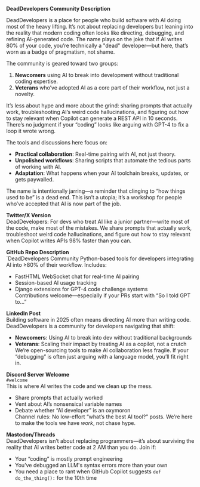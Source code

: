 **DeadDevelopers Community Description**  

DeadDevelopers is a place for people who build software with AI doing most of the heavy lifting. It’s not about replacing developers but leaning into the reality that modern coding often looks like directing, debugging, and refining AI-generated code. The name plays on the joke that if AI writes 80% of your code, you’re technically a "dead" developer—but here, that’s worn as a badge of pragmatism, not shame.  

The community is geared toward two groups:  
1. **Newcomers** using AI to break into development without traditional coding expertise.  
2. **Veterans** who’ve adopted AI as a core part of their workflow, not just a novelty.  

It’s less about hype and more about the grind: sharing prompts that actually work, troubleshooting AI’s weird code hallucinations, and figuring out how to stay relevant when Copilot can generate a REST API in 10 seconds. There’s no judgment if your “coding” looks like arguing with GPT-4 to fix a loop it wrote wrong.  

The tools and discussions here focus on:  
- **Practical collaboration**: Real-time pairing with AI, not just theory.  
- **Unpolished workflows**: Sharing scripts that automate the tedious parts of working with AI.  
- **Adaptation**: What happens when your AI toolchain breaks, updates, or gets paywalled.  

The name is intentionally jarring—a reminder that clinging to “how things used to be” is a dead end. This isn’t a utopia; it’s a workshop for people who’ve accepted that AI is now part of the job.


**Twitter/X Version**  
DeadDevelopers: For devs who treat AI like a junior partner—write most of the code, make most of the mistakes. We share prompts that actually work, troubleshoot weird code hallucinations, and figure out how to stay relevant when Copilot writes APIs 98% faster than you can. 

**GitHub Repo Description**  
`DeadDevelopers Community
Python-based tools for developers integrating AI into ≥80% of their workflow. Includes:  
- FastHTML WebSocket chat for real-time AI pairing  
- Session-based AI usage tracking  
- Django extensions for GPT-4 code challenge systems  
Contributions welcome—especially if your PRs start with “So I told GPT to…”  

**LinkedIn Post**  
Building software in 2025 often means directing AI more than writing code. DeadDevelopers is a community for developers navigating that shift:  
- **Newcomers**: Using AI to break into dev without traditional backgrounds  
- **Veterans**: Scaling their impact by treating AI as a copilot, not a crutch  
We’re open-sourcing tools to make AI collaboration less fragile. If your “debugging” is often just arguing with a language model, you’ll fit right in.  

**Discord Server Welcome**  
`#welcome`  
This is where AI writes the code and we clean up the mess.  
- Share prompts that actually worked  
- Vent about AI’s nonsensical variable names  
- Debate whether “AI developer” is an oxymoron  
Channel rules: No low-effort “what’s the best AI tool?” posts. We’re here to make the tools we have *work*, not chase hype.  

**Mastodon/Threads**  
DeadDevelopers isn’t about replacing programmers—it’s about surviving the reality that AI writes better code at 2 AM than you do. Join if:  
- Your “coding” is mostly prompt engineering  
- You’ve debugged an LLM's syntax errors more than your own  
- You need a place to rant when GitHub Copilot suggests `def do_the_thing():` for the 10th time  





